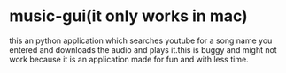 # music-gui(it only works in mac)
this an python application which searches youtube for a song name you entered and downloads the audio and plays it.this is buggy and might not work because it is an application made 
for fun and with less time.
